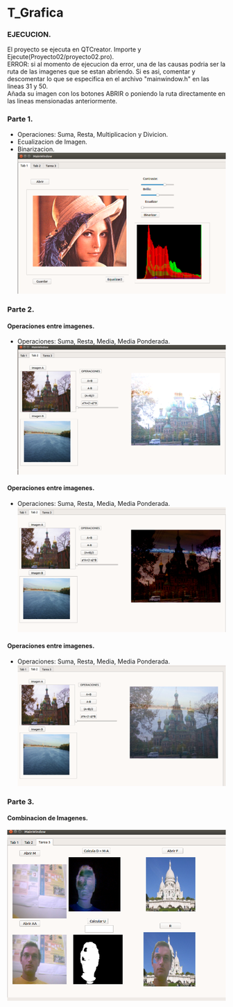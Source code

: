 # T_Grafica
### EJECUCION.
El proyecto se ejecuta en QTCreator. Importe y Ejecute(Proyecto02/proyecto02.pro). <br />
ERROR: si al momento de ejecucion da error, una de las causas podria ser la ruta de las imagenes que se estan abriendo. Si es asi, comentar y descomentar lo que se especifica en el archivo "mainwindow.h" en las lineas 31 y 50. <br />
Añada su imagen con los botones ABRIR o poniendo la ruta directamente en las lineas mensionadas anteriormente.
### Parte 1.
- Operaciones: Suma, Resta, Multiplicacion y Divicion.  
- Ecualizacion de Imagen.
- Binarizacion.
![alt text](shot/t_grafica1.png)

### Parte 2.
#### Operaciones entre imagenes.
- Operaciones: Suma, Resta, Media, Media Ponderada.
![alt text](shot/img_t2.png)

#### Operaciones entre imagenes.
- Operaciones: Suma, Resta, Media, Media Ponderada.
![alt text](shot/img_t22.png)

#### Operaciones entre imagenes.
- Operaciones: Suma, Resta, Media, Media Ponderada.
![alt text](shot/img_t222.png)

### Parte 3.
#### Combinacion de Imagenes.
![alt text](shot/img_t3.png)
